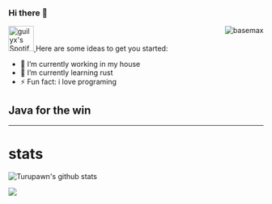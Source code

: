 ### Hi there 👋

<img align ="right" src="https://komarev.com/ghpvc/?username=HewelFo&label=Profile%20views&color=0e75b6&style=flat" alt="basemax">

<a href="https://open.spotify.com/Alexs" rel="nofollow">
  <img alt="guilyx's Spotify" width="50px" src="https://user-images.githubusercontent.com/43545812/144035120-1ad5169b-91c7-4078-bef9-6a82c733f373.png" style="max-width: 100%;">
</a>
Here are some ideas to get you started:

- 🔭 I’m currently working in my house
- 🌱 I’m currently learning rust
- ⚡ Fun fact: i love programing
## Java for the win

_______________________________________________________________________
# stats

![Turupawn's github stats](https://github-readme-stats.vercel.app/api?username=HewelFo&show_icons=true)

<a href="https://github.com/anuraghazra/github-readme-stats">
  <!-- Change the `github-readme-stats.anuraghazra1.vercel.app` to `github-readme-stats.vercel.app`  -->
  <img align="center" src="https://github-readme-stats.anuraghazra1.vercel.app/api/top-langs/?username=HewelFo&layout=compact&theme=radical" />
</a>
